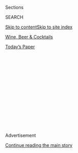 <div id="app">

<div>

<div>

<div>

<div class="NYTAppHideMasthead css-1q2w90k e1suatyy0">

<div class="section css-ui9rw0 e1suatyy2">

<div class="css-eph4ug er09x8g0">

<div class="css-6n7j50">

</div>

<span class="css-1dv1kvn">Sections</span>

<div class="css-10488qs">

<span class="css-1dv1kvn">SEARCH</span>

</div>

[Skip to content](#site-content)[Skip to site index](#site-index)

</div>

<div id="masthead-section-label" class="css-1wr3we4 eaxe0e00">

[Wine, Beer &
Cocktails](https://www.nytimes3xbfgragh.onion/section/food/drinks)

</div>

<div class="css-10698na e1huz5gh0">

</div>

</div>

<div id="masthead-bar-one" class="section hasLinks css-15hmgas e1csuq9d3">

<div class="css-uqyvli e1csuq9d0">

</div>

<div class="css-1uqjmks e1csuq9d1">

</div>

<div class="css-9e9ivx">

[](https://myaccount.nytimes3xbfgragh.onion/auth/login?response_type=cookie&client_id=vi)

</div>

<div class="css-1bvtpon e1csuq9d2">

[Today’s
Paper](https://www.nytimes3xbfgragh.onion/section/todayspaper)

</div>

</div>

</div>

</div>

<div data-aria-hidden="false">

<div id="site-content" data-role="main">

<div>

<div class="css-1aor85t" style="opacity:0.000000001;z-index:-1;visibility:hidden">

<div class="css-1hqnpie">

<div class="css-epjblv">

<span class="css-17xtcya">[Wine, Beer &
Cocktails](/section/food/drinks)</span><span class="css-x15j1o">|</span><span class="css-fwqvlz">The
Polarizing Power of Orange
Wine</span>

</div>

<div class="css-k008qs">

<div class="css-1iwv8en">

<span class="css-18z7m18"></span>

<div>

</div>

</div>

<span class="css-1n6z4y">https://nyti.ms/2yEEzjt</span>

<div class="css-1705lsu">

<div class="css-4xjgmj">

<div class="css-4skfbu" data-role="toolbar" data-aria-label="Social Media Share buttons, Save button, and Comments Panel with current comment count" data-testid="share-tools">

  - 
  - 
  - 
  - 
    
    <div class="css-6n7j50">
    
    </div>

  - 
  - 

</div>

</div>

</div>

</div>

</div>

</div>

<div class="css-13pd83m">

</div>

<div id="top-wrapper" class="css-1sy8kpn">

<div id="top-slug" class="css-l9onyx">

Advertisement

</div>

[Continue reading the main
story](#after-top)

<div class="ad top-wrapper" style="text-align:center;height:100%;display:block;min-height:250px">

<div id="top" class="place-ad" data-position="top" data-size-key="top">

</div>

</div>

<div id="after-top">

</div>

</div>

<div>

<div id="sponsor-wrapper" class="css-1hyfx7x">

<div id="sponsor-slug" class="css-19vbshk">

Supported by

</div>

[Continue reading the main
story](#after-sponsor)

<div id="sponsor" class="ad sponsor-wrapper" style="text-align:center;height:100%;display:block">

</div>

<div id="after-sponsor">

</div>

</div>

<div class="css-186x18t">

The Pour

</div>

<div class="css-1vkm6nb ehdk2mb0">

# The Polarizing Power of Orange Wine

</div>

The best examples of these white wines, made with red techniques, are
striking and wonderful. Still some dismiss this ancient wine, now trendy
once more.

<div class="css-79elbk" data-testid="photoviewer-wrapper">

<div class="css-z3e15g" data-testid="photoviewer-wrapper-hidden">

</div>

<div class="css-1a48zt4 ehw59r15" data-testid="photoviewer-children">

![<span class="css-16f3y1r e13ogyst0" data-aria-hidden="true">At Donkey
& Goat, an orange pétillant natural made of pinot gris among
conventional white pét-nats made of
chardonnay.</span><span class="css-cnj6d5 e1z0qqy90" itemprop="copyrightHolder"><span class="css-1ly73wi e1tej78p0">Credit...</span><span><span>Donkey
&
Goat</span></span></span>](https://static01.graylady3jvrrxbe.onion/images/2020/05/13/dining/07pour4/merlin_171976677_cea1e3a8-cca5-4df9-b324-02236780c778-articleLarge.jpg?quality=75&auto=webp&disable=upscale)

</div>

</div>

<div class="css-18e8msd">

<div class="css-vp77d3 epjyd6m0">

<div class="css-hus3qt ey68jwv0" data-aria-hidden="true">

[![Eric
Asimov](https://static01.graylady3jvrrxbe.onion/images/2018/06/13/multimedia/author-eric-asimov/author-eric-asimov-thumbLarge.jpg
"Eric Asimov")](https://www.nytimes3xbfgragh.onion/by/eric-asimov)

</div>

<div class="css-1baulvz">

By [<span class="css-1baulvz last-byline" itemprop="name">Eric
Asimov</span>](https://www.nytimes3xbfgragh.onion/by/eric-asimov)

</div>

</div>

  - 
    
    <div class="css-ld3wwf e16638kd2">
    
    Published May 7, 2020Updated May 12,
    2020
    
    </div>

  - 
    
    <div class="css-4xjgmj">
    
    <div class="css-pvvomx" data-role="toolbar" data-aria-label="Social Media Share buttons, Save button, and Comments Panel with current comment count" data-testid="share-tools">
    
      - 
      - 
      - 
      - 
        
        <div class="css-6n7j50">
        
        </div>
    
      - 
      - 
    
    </div>
    
    </div>

</div>

</div>

<div class="section meteredContent css-1r7ky0e" name="articleBody" itemprop="articleBody">

<div class="css-1fanzo5 StoryBodyCompanionColumn">

<div class="css-53u6y8">

From a distance, what divides white wines from reds seems pretty clear.
Yes, the color is obvious, but it’s also the methods of production.

To make red wine, the producer begins by macerating the juice of the
grapes with the pigment-bearing skins. This adds not only color to the
juice but also tannins, which contribute texture and structure to the
darkening wine. When the fermentation is complete and the winemaker is
satisfied, the wine is drawn off the skins to begin the aging process.

Conventional white wines are made differently. A winemaker might allow
the juice to soak for a few hours, or a day, with the skins, which are
pale but not entirely without pigment. The juice is whisked away far
more quickly than it would be with reds, to begin its fermentation with
minimal color and undetectable tannins.

What if the producer switched things up? Let’s say you had red grapes,
but processed them using the techniques for making white wine. A lot of
winemakers do just that, leaving the juice in contact with the skins for
only a short while, just long enough to gain a pink tinge. Millions of
bottles of these wines are sold each summer — “Waiter, bring me rosé\!”

</div>

</div>

<div class="css-1fanzo5 StoryBodyCompanionColumn">

<div class="css-53u6y8">

By contrast, imagine that you had white grapes and wanted to make wine
using the method for reds, keeping the juice in prolonged contact with
the pale skins. This yields something altogether different, a wine seen
far less often than rosé. People are still grappling with what to call
these sorts of wines.

Some use the phrase amber wine, which describes the color of at least a
few examples. They can otherwise range from pale pink to rosy copper,
russet or a dark, almost ruby-shaded brown.

Others prefer the phrase skin-contact whites or even skin-macerated
whites, which, while technically correct, lacks any sort of evocative
power.

Most, though, have settled on orange wine, a term that has piqued the
imagination of a generous percentage of the wine-buying public. It’s not
literally accurate, of course, but for that matter, neither are white
wines white nor reds red.

Orange wines may [seem
trendy](https://www.manrepeller.com/2019/07/orange-wine.html), like a
hipster fashion that bewitches bargoers from London to Tokyo. That view
would not be unreasonable, given the 20-year trajectory of modern orange
wines.

</div>

</div>

<div class="css-1fanzo5 StoryBodyCompanionColumn">

<div class="css-53u6y8">

But wines made like this are the oldest form of whites, stretching back
centuries if not millenniums. In some parts of the world, like the
Republic of Georgia, white wine never stopped being made this way,
despite formidable political and cultural pressure during the years of
Soviet domination to adopt more conventional methods of mass production.

The twin forces of history and fashion combine to create a remarkable
tension around orange wines. They have been celebrated in places where
they have a long history, like Georgia and Slovenia, as emblems of
cultural identity, while simultaneously being dismissed elsewhere for
their vapid trendiness.

They have been hailed as innovative expressions, and
[damned](https://www.forbes.com/sites/richardbetts/2013/01/14/tecate-orange-wine/#25f9b53d765d)
as flawed, oxidized, repetitive and dull.

Both the praise and the criticism have been well earned.

Some orange wines are in fact insipid. People tire of them quickly when
the novelty disappears. But why would it be surprising to find bad
examples of any type of wine?

Others are thought to be flawed only because their unfiltered haziness
and tannins are so strange among white wines.

The best orange wines succeed not because they are orange but because
they express nuances of beauty and culture in profound and distinctive
ways.

Wines like those from [Josko
Gravner](https://www.nytimes3xbfgragh.onion/2005/05/25/dining/new-wine-in-really-old-bottles.html)
and
[Radikon](https://www.nytimes3xbfgragh.onion/2016/10/05/dining/organic-wine-radikon-italy.html)
— who both work in the
[Collio](http://www.movimentoturismovino.it/en/routes/friuli-venezia-giulia/2/the-collio/)
region of [Friuli-Venezia
Giulia](https://www.wine-searcher.com/regions-friuli-venezia+giulia),
where northeast Italy touches Slovenia — were among the earliest and
most influential in the renaissance of these wines. They resonate not
just because they are so good qualitatively, but also because, in their
reckoning with centuries of history and conflict, they speak powerfully,
both emotionally and intellectually.

</div>

</div>

<div class="css-1fanzo5 StoryBodyCompanionColumn">

<div class="css-53u6y8">

Mr. Gravner was a successful conventional winemaker in the 1980s and
’90s before rejecting modern trappings. His quest for something more
satisfying took him to Georgia, where he was inspired by the local
technique, stretching back thousands of years, of fermenting wine in
[qvevri](https://www.tastinggeorgia.com/wine), or amphorae, buried in
the earth to stay cool.

He brought qvevri and the techniques of skin-maceration back to his
winery, where, since 2001, his production has set a standard for orange
wines.

Stanko Radikon never adopted amphorae. But he made his own experiments
and developed techniques that radically reimagined how his ancestors
might have made wine. His son, Sasa, has continued the tradition since
Mr. Radikon’s death in 2016.

The Gravner and Radikon wines share some qualities. They are both
textured with lightly raspy tannins. They are energetic, with aromas and
flavors that, like many orange wines, tend toward pressed flowers and
dried fruits rather than fresh ones. But they are different as well.

The Gravner wines are vibrant yet intense. They are deeply
philosophical, yet not without joy. The Radikons are equally complex,
but seem a little more lighthearted and sunny.

Both are beautiful, and both are made to exacting standards by artisans
who work the edge, taking risks that they manage with scrupulous
attention to details.

</div>

</div>

<div class="css-79elbk" data-testid="photoviewer-wrapper">

<div class="css-z3e15g" data-testid="photoviewer-wrapper-hidden">

</div>

<div class="css-1a48zt4 ehw59r15" data-testid="photoviewer-children">

![<span class="css-16f3y1r e13ogyst0" data-aria-hidden="true">Elena
Pantaleoni, proprietor of La Stoppa, with her enologist, Giulio Armani.
La Stoppa’s Ageno is a dark, spicy, herbal orange
wine.</span><span class="css-cnj6d5 e1z0qqy90" itemprop="copyrightHolder"><span class="css-1ly73wi e1tej78p0">Credit...</span><span>Valentin
Hennequin</span></span>](https://static01.graylady3jvrrxbe.onion/images/2020/05/13/dining/07pour/merlin_171974760_3cdf9323-7ba1-4e0e-b467-f663412cf9fe-articleLarge.jpg?quality=75&auto=webp&disable=upscale)

</div>

</div>

<div class="css-1fanzo5 StoryBodyCompanionColumn">

<div class="css-53u6y8">

Few orange wines are as uncompromising as these. But I’ve had plenty of
excellent examples. Just to name a few that I’ve enjoyed recently, [La
Stoppa](https://www.lastoppa.it/homepage-eng), Elena Pantaleoni’s
wonderful estate in Emilia-Romagna, makes Ageno, a dark, spicy, herbal
wine that is made mostly of malvasia. It’s a lovely, full-on example.

</div>

</div>

<div class="css-1fanzo5 StoryBodyCompanionColumn">

<div class="css-53u6y8">

Farther south, in Umbria, [Paolo
Bea](http://www.paolobea.com/en/1/1/home.html) produces Arboreus, a
waxy, bright and juicy wine made of trebbiano spoletino. In the Tyrnavos
region of Greece, south of Thessaloniki,
[Papras](http://www.eklektikon.com/portfolio/papras/) makes Pleiades, a
hazy amber, floral wine, made of the roditis grape, with flavors
reminiscent of orange.

From Portugal, the [Aphros](https://aphros-wine.com/en/) Phaunus, made
of the loureiro grape, was fermented in amphorae. It’s bright, lively
and balanced.

And from Georgia, I had a wonderful wine that could have been mistaken
for a light red. It was the 2017 [Zurab
Topuridze](https://www.iberieli.com/) from the Guria region. Made of the
chkhaveri grape, it had wild flavors of dried flowers, dried fruits and
spices, and it went beautifully with grilled flank steak.

From closer to home, I recently had two skin-fermented pinot gris. One
was from [Two Shepherds](https://www.twoshepherds.com/) in Sonoma
Valley, the other from [Donkey & Goat](https://www.donkeyandgoat.com/),
which buys the grapes from the Anderson Valley in Mendocino. Pinot gris,
like the Greek roditis, is a white grape with a distinct pink cast,
which gives the wines a coppery hue when made with skin-contact
techniques.

</div>

</div>

<div class="css-79elbk" data-testid="photoviewer-wrapper">

<div class="css-z3e15g" data-testid="photoviewer-wrapper-hidden">

</div>

<div class="css-1a48zt4 ehw59r15" data-testid="photoviewer-children">

<div class="css-1xdhyk6 erfvjey0">

<span class="css-1ly73wi e1tej78p0">Image</span>

<div class="css-zjzyr8">

<div data-testid="lazyimage-container" style="height:581.2888888888889px">

</div>

</div>

</div>

<span class="css-16f3y1r e13ogyst0" data-aria-hidden="true">Tracey
Brandt, the proprietor of Donkey & Goat with her husband, Jared, at
their winery in Berkeley, Calif. They make several orange
wines.</span><span class="css-cnj6d5 e1z0qqy90" itemprop="copyrightHolder"><span class="css-1ly73wi e1tej78p0">Credit...</span><span>Sari
Blum</span></span>

</div>

</div>

<div class="css-1fanzo5 StoryBodyCompanionColumn">

<div class="css-53u6y8">

The Two Shepherds was savory, with a lightly musky quality, while the
Donkey & Goat seemed fresher and more zesty, with bright floral aromas.

</div>

</div>

<div class="css-1fanzo5 StoryBodyCompanionColumn">

<div class="css-53u6y8">

Far more wonderful examples exist, particularly in Georgia, Slovenia and
the Friuli-Venezia Giulia region. For more suggestions, Simon J. Woolf’s
book “[Amber Revolution](https://amber-revolution.com/)” is an excellent
source.

The best places to buy orange wines tend to be shops that also have
selections of natural wines.

Sometimes orange wines turn up where you least expect to find them. I
recently came upon a 2017 Akatcha, a skin-macerated white from [Simon
Bize et Fils](https://www.domainebize.fr/en/the-domain.html), one of my
favorite Burgundy producers. It was made of pinot beurot, the Burgundian
name for pinot gris, which is legally permitted in Burgundy but rarely
seen. It was spicy, energetic and herbal, with long, lingering flavors.

</div>

</div>

<div class="css-79elbk" data-testid="photoviewer-wrapper">

<div class="css-z3e15g" data-testid="photoviewer-wrapper-hidden">

</div>

<div class="css-1a48zt4 ehw59r15" data-testid="photoviewer-children">

<div class="css-1xdhyk6 erfvjey0">

<span class="css-1ly73wi e1tej78p0">Image</span>

<div class="css-zjzyr8">

<div data-testid="lazyimage-container" style="height:580px">

</div>

</div>

</div>

<span class="css-16f3y1r e13ogyst0" data-aria-hidden="true">Chisa Bize
of Domaine Simon Bize et Fils in Burgundy, which released its first
orange wine, a 2017 made of pinot
gris.</span><span class="css-cnj6d5 e1z0qqy90" itemprop="copyrightHolder"><span class="css-1ly73wi e1tej78p0">Credit...</span><span>Ellen
Silverman for The New York Times</span></span>

</div>

</div>

<div class="css-1fanzo5 StoryBodyCompanionColumn">

<div class="css-53u6y8">

I was surprised to see it, and contacted Chisa Bize, the proprietor, to
learn more about it. She said by email that Bize’s small plot of pinot
beurot ordinarily went into its Bourgogne Blanc, but that occasionally a
varietal pinot beurot had been released.

She had been curious about both making an orange wine, she said, and
about working without sulfur dioxide, an almost universally used
antioxidant and stabilizer. After experimentation, the 2017 was its
first release. She plans on doing it again.

Aside from questions of terroir, grape and intention, what distinguishes
bottles within the orange wine genre is often how long the juice has
been macerated with the skins. On the extreme end, Gravner and Radikon
macerate for many months, depending on the vintage. The Topuridze wine
from Georgia saw six months of maceration, and the Ageno around four
months.

On the tamer side, the two California examples both were macerated for
about five days, and the Bize for three to four days.

</div>

</div>

<div class="css-1fanzo5 StoryBodyCompanionColumn">

<div class="css-53u6y8">

As with all types of wine, good and bad versions abound. Flaws that used
to be common in wine, like oxidation or too much volatile acidity, have
largely been vanquished in conventional wines. But they can still appear
in wines, like many in the orange genre, that avoid technological
solutions to these sorts of problems.

That may sound as if I’m placing orange wines in the natural-wine
category. Many would qualify, but not nearly all. Natural wines must
satisfy a much greater set of imperatives, including how the grapes are
farmed, while orange wines must simply be skin-macerated.

While faults may seem starkly obvious in orange and natural wines, it’s
important to understand that the faults of dullness, sameness and bland
sterility are accepted without comment in conventional wines because
they are so common.

That does not excuse either set of faults. But it helps in understanding
them.

</div>

</div>

<div>

</div>

<div class="css-1fanzo5 StoryBodyCompanionColumn">

<div class="css-53u6y8">

*Follow* [*NYT Food on Twitter*](https://twitter.com/nytfood) *and*
[*NYT Cooking on Instagram*](https://www.instagram.com/nytcooking/)*,*
[*Facebook*](https://www.facebookcorewwwi.onion/nytcooking/)*,*
[*YouTube*](https://www.youtube.com/nytcooking) *and*
[*Pinterest*](https://www.pinterest.com/nytcooking/)*.* [*Get regular
updates from NYT Cooking, with recipe suggestions, cooking tips and
shopping
advice*](https://www.nytimes3xbfgragh.onion/newsletters/cooking)*.*

</div>

</div>

</div>

<div>

</div>

<div>

</div>

<div>

</div>

<div>

<div id="bottom-wrapper" class="css-1ede5it">

<div id="bottom-slug" class="css-l9onyx">

Advertisement

</div>

[Continue reading the main
story](#after-bottom)

<div id="bottom" class="ad bottom-wrapper" style="text-align:center;height:100%;display:block;min-height:90px">

</div>

<div id="after-bottom">

</div>

</div>

</div>

</div>

</div>

## Site Index

<div>

</div>

## Site Information Navigation

  - [© <span>2020</span> <span>The New York Times
    Company</span>](https://help.nytimes3xbfgragh.onion/hc/en-us/articles/115014792127-Copyright-notice)

<!-- end list -->

  - [NYTCo](https://www.nytco.com/)
  - [Contact
    Us](https://help.nytimes3xbfgragh.onion/hc/en-us/articles/115015385887-Contact-Us)
  - [Work with us](https://www.nytco.com/careers/)
  - [Advertise](https://nytmediakit.com/)
  - [T Brand Studio](http://www.tbrandstudio.com/)
  - [Your Ad
    Choices](https://www.nytimes3xbfgragh.onion/privacy/cookie-policy#how-do-i-manage-trackers)
  - [Privacy](https://www.nytimes3xbfgragh.onion/privacy)
  - [Terms of
    Service](https://help.nytimes3xbfgragh.onion/hc/en-us/articles/115014893428-Terms-of-service)
  - [Terms of
    Sale](https://help.nytimes3xbfgragh.onion/hc/en-us/articles/115014893968-Terms-of-sale)
  - [Site
    Map](https://spiderbites.nytimes3xbfgragh.onion)
  - [Help](https://help.nytimes3xbfgragh.onion/hc/en-us)
  - [Subscriptions](https://www.nytimes3xbfgragh.onion/subscription?campaignId=37WXW)

</div>

</div>

</div>

</div>
